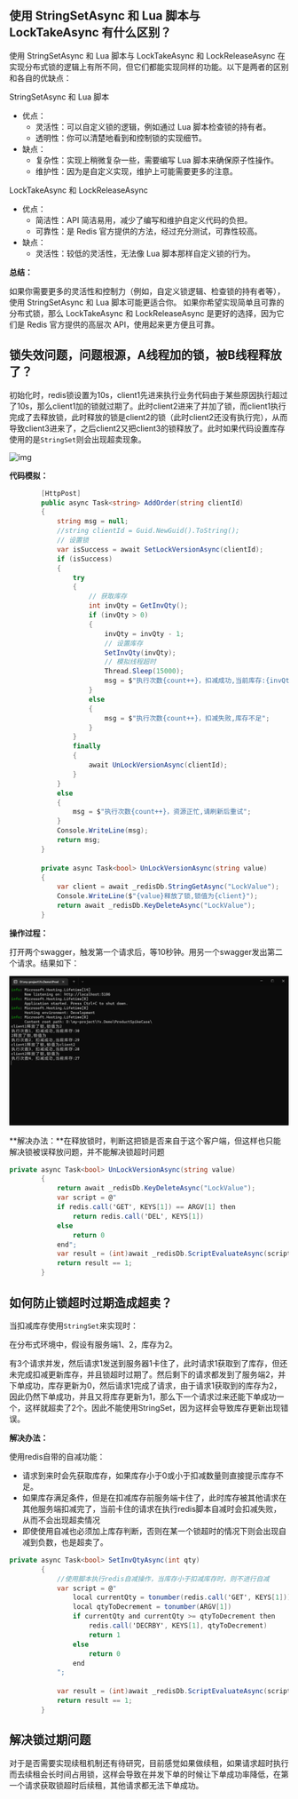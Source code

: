 ﻿## 使用 StringSetAsync 和 Lua 脚本与 LockTakeAsync 有什么区别？

使用 StringSetAsync 和 Lua 脚本与 LockTakeAsync 和 LockReleaseAsync 在实现分布式锁的逻辑上有所不同，但它们都能实现同样的功能。以下是两者的区别和各自的优缺点：

StringSetAsync 和 Lua 脚本

- 优点：
  - 灵活性：可以自定义锁的逻辑，例如通过 Lua 脚本检查锁的持有者。
  - 透明性：你可以清楚地看到和控制锁的实现细节。
- 缺点：
  - 复杂性：实现上稍微复杂一些，需要编写 Lua 脚本来确保原子性操作。
  - 维护性：因为是自定义实现，维护上可能需要更多的注意。

LockTakeAsync 和 LockReleaseAsync

- 优点：
  - 简洁性：API 简洁易用，减少了编写和维护自定义代码的负担。
  - 可靠性：是 Redis 官方提供的方法，经过充分测试，可靠性较高。
- 缺点：
  - 灵活性：较低的灵活性，无法像 Lua 脚本那样自定义锁的行为。

**总结：**

如果你需要更多的灵活性和控制力（例如，自定义锁逻辑、检查锁的持有者等），使用 StringSetAsync 和 Lua 脚本可能更适合你。
如果你希望实现简单且可靠的分布式锁，那么 LockTakeAsync 和 LockReleaseAsync 是更好的选择，因为它们是 Redis 官方提供的高层次 API，使用起来更方便且可靠。



## 锁失效问题，问题根源，A线程加的锁，被B线程释放了？

初始化时，redis锁设置为10s，client1先进来执行业务代码由于某些原因执行超过了10s，那么client1加的锁就过期了。此时client2进来了并加了锁，而client1执行完成了去释放锁，此时释放的锁是client2的锁（此时client2还没有执行完），从而导致client3进来了，之后client2又把client3的锁释放了。此时如果代码设置库存使用的是`StringSet`则会出现超卖现象。

![img](https://img2018.cnblogs.com/blog/794044/201912/794044-20191226100203511-1253512110.png)

**代码模拟：**

```c#
		[HttpPost]
        public async Task<string> AddOrder(string clientId)
        {
            string msg = null;
            //string clientId = Guid.NewGuid().ToString();
            // 设置锁
            var isSuccess = await SetLockVersionAsync(clientId);
            if (isSuccess)
            {
                try
                {
                    // 获取库存
                    int invQty = GetInvQty();
                    if (invQty > 0)
                    {
                        invQty = invQty - 1;
                        // 设置库存
                        SetInvQty(invQty);
                        // 模拟线程超时
                        Thread.Sleep(15000);
                        msg = $"执行次数{count++}，扣减成功,当前库存:{invQty}";
                    }
                    else
                    {
                        msg = $"执行次数{count++}，扣减失败,库存不足";
                    }
                }
                finally
                {
                    await UnLockVersionAsync(clientId);
                }
            }
            else
            {
                msg = $"执行次数{count++}，资源正忙,请刷新后重试";
            }
            Console.WriteLine(msg);
            return msg;
        }
        
        private async Task<bool> UnLockVersionAsync(string value)
        {
            var client = await _redisDb.StringGetAsync("LockValue");
            Console.WriteLine($"{value}释放了锁,锁值为{client}");
            return await _redisDb.KeyDeleteAsync("LockValue");
        }
```

**操作过程：**

打开两个swagger，触发第一个请求后，等10秒钟。用另一个swagger发出第二个请求。结果如下：

![image-20240703110209809](images/image-20240703110209809.png)

**解决办法：**在释放锁时，判断这把锁是否来自于这个客户端，但这样也只能解决锁被误释放问题，并不能解决锁超时问题

```c#
private async Task<bool> UnLockVersionAsync(string value)
        {
            return await _redisDb.KeyDeleteAsync("LockValue");
            var script = @"
            if redis.call('GET', KEYS[1]) == ARGV[1] then
                return redis.call('DEL', KEYS[1])
            else
                return 0
            end";
            var result = (int)await _redisDb.ScriptEvaluateAsync(script, new RedisKey[] { "LockValue" }, new RedisValue[] { value });
            return result == 1;
        }
```

## 如何防止锁超时过期造成超卖？

当扣减库存使用`StringSet`来实现时：

在分布式环境中，假设有服务端1、2，库存为2。

有3个请求并发，然后请求1发送到服务器1卡住了，此时请求1获取到了库存，但还未完成扣减更新库存，并且锁超时过期了。然后剩下的请求都发到了服务端2，并下单成功，库存更新为0，然后请求1完成了请求，由于请求1获取到的库存为2，因此仍然下单成功，并且又将库存更新为1，那么下一个请求过来还能下单成功一个，这样就超卖了2个。因此不能使用StringSet，因为这样会导致库存更新出现错误。

**解决办法：**

使用redis自带的自减功能：

- 请求到来时会先获取库存，如果库存小于0或小于扣减数量则直接提示库存不足。
- 如果库存满足条件，但是在扣减库存前服务端卡住了，此时库存被其他请求在其他服务端扣减完了，当前卡住的请求在执行redis脚本自减时会扣减失败，从而不会出现超卖情况
- 即使使用自减也必须加上库存判断，否则在某一个锁超时的情况下则会出现自减到负数，也是超卖了。

```c#
private async Task<bool> SetInvQtyAsync(int qty)
        {
            //使用脚本执行redis自减操作，当库存小于扣减库存时，则不进行自减
            var script = @"
                local currentQty = tonumber(redis.call('GET', KEYS[1]))
                local qtyToDecrement = tonumber(ARGV[1])
                if currentQty and currentQty >= qtyToDecrement then
                    redis.call('DECRBY', KEYS[1], qtyToDecrement)
                    return 1
                else
                    return 0
                end
            ";

            var result = (int)await _redisDb.ScriptEvaluateAsync(script, new RedisKey[] { "InvQty" }, new RedisValue[] { qty });
            return result == 1;
        }
```

## 解决锁过期问题

对于是否需要实现续租机制还有待研究，目前感觉如果做续租，如果请求超时执行而去续租会长时间占用锁，这样会导致在并发下单的时候让下单成功率降低，在第一个请求获取锁超时后续租，其他请求都无法下单成功。